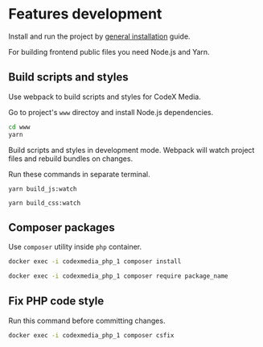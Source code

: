 # Features development

Install and run the project by [general installation](general-installation.md) guide.

For building frontend public files you need Node.js and Yarn.

## Build scripts and styles

Use webpack to build scripts and styles for CodeX Media.

Go to project's `www` directoy and install Node.js dependencies.
 
```bash
cd www
yarn
```

Build scripts and styles in development mode. Webpack will watch project files and rebuild bundles on changes.

Run these commands in separate terminal.

```shell
yarn build_js:watch
```

```shell
yarn build_css:watch
```

## Composer packages

Use `composer` utility inside `php` container.

```bash
docker exec -i codexmedia_php_1 composer install
```

```bash
docker exec -i codexmedia_php_1 composer require package_name
```

## Fix PHP code style

Run this command before committing changes.

```bash
docker exec -i codexmedia_php_1 composer csfix
```

